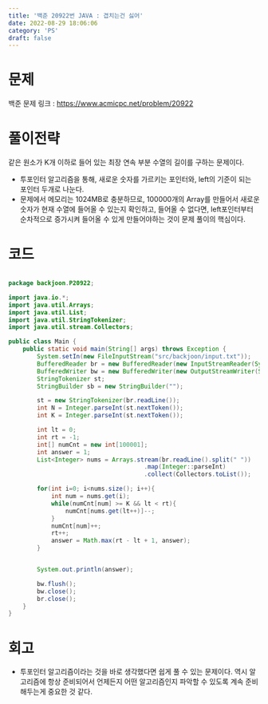 ```yaml
---
title: '백준 20922번 JAVA : 겹치는건 싫어'
date: 2022-08-29 18:06:06
category: 'PS'
draft: false
---
```


# 문제

백준 문제 링크 : https://www.acmicpc.net/problem/20922

# 풀이전략

같은 원소가 K개 이하로 들어 있는 최장 연속 부분 수열의 길이를 구하는 문제이다.

- 투포인터 알고리즘을 통해, 새로운 숫자를 가르키는 포인터와, left의 기준이 되는 포인터 두개로 나눈다.
- 문제에서 메모리는 1024MB로 충분하므로, 100000개의 Array를 만들어서 새로운 숫자가 현재 수열에 들어올 수 있는지 확인하고, 들어올 수 없다면, left포인터부터 순차적으로 증가시켜 들어올 수 있게 만들어야하는 것이 문제 풀이의 핵심이다.

# 코드

```java

package backjoon.P20922;

import java.io.*;
import java.util.Arrays;
import java.util.List;
import java.util.StringTokenizer;
import java.util.stream.Collectors;

public class Main {
    public static void main(String[] args) throws Exception {
        System.setIn(new FileInputStream("src/backjoon/input.txt"));
        BufferedReader br = new BufferedReader(new InputStreamReader(System.in));
        BufferedWriter bw = new BufferedWriter(new OutputStreamWriter(System.out));
        StringTokenizer st;
        StringBuilder sb = new StringBuilder("");

        st = new StringTokenizer(br.readLine());
        int N = Integer.parseInt(st.nextToken());
        int K = Integer.parseInt(st.nextToken());

        int lt = 0;
        int rt = -1;
        int[] numCnt = new int[100001];
        int answer = 1;
        List<Integer> nums = Arrays.stream(br.readLine().split(" "))
                                      .map(Integer::parseInt)
                                      .collect(Collectors.toList());

        for(int i=0; i<nums.size(); i++){
            int num = nums.get(i);
            while(numCnt[num] >= K && lt < rt){
                numCnt[nums.get(lt++)]--;
            }
            numCnt[num]++;
            rt++;
            answer = Math.max(rt - lt + 1, answer);
        }


        System.out.println(answer);

        bw.flush();
        bw.close();
        br.close();
    }
}


```

# 회고

- 투포인터 알고리즘이라는 것을 바로 생각했다면 쉽게 풀 수 있는 문제이다. 역시 알고리즘에 항상 준비되어서 언제든지 어떤 알고리즘인지 파악할 수 있도록 계속 준비해두는게 중요한 것 같다.
